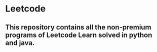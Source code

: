 # Leetcode

## This repository contains all the non-premium programs of Leetcode Learn solved in python and java.
